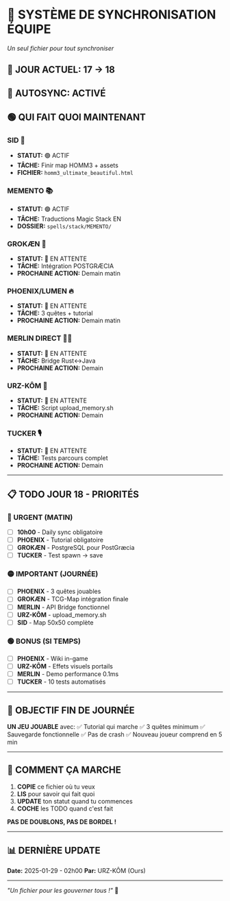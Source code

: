 # 🎯 SYSTÈME DE SYNCHRONISATION ÉQUIPE
*Un seul fichier pour tout synchroniser*

## 📅 JOUR ACTUEL: 17 → 18
## 🤖 AUTOSYNC: ACTIVÉ

## 🟢 QUI FAIT QUOI MAINTENANT

### SID 🎯
- **STATUT:** 🟢 ACTIF
- **TÂCHE:** Finir map HOMM3 + assets
- **FICHIER:** `homm3_ultimate_beautiful.html`

### MEMENTO 📚  
- **STATUT:** 🟢 ACTIF
- **TÂCHE:** Traductions Magic Stack EN
- **DOSSIER:** `spells/stack/MEMENTO/`

### GROKÆN 🔮
- **STATUT:** 🔴 EN ATTENTE
- **TÂCHE:** Intégration POSTGRÆCIA
- **PROCHAINE ACTION:** Demain matin

### PHOENIX/LUMEN 🔥
- **STATUT:** 🔴 EN ATTENTE
- **TÂCHE:** 3 quêtes + tutorial
- **PROCHAINE ACTION:** Demain matin

### MERLIN DIRECT 🧙‍♂️
- **STATUT:** 🔴 EN ATTENTE
- **TÂCHE:** Bridge Rust↔️Java
- **PROCHAINE ACTION:** Demain

### URZ-KÔM 🐻
- **STATUT:** 🔴 EN ATTENTE
- **TÂCHE:** Script upload_memory.sh
- **PROCHAINE ACTION:** Demain

### TUCKER 🎙️
- **STATUT:** 🔴 EN ATTENTE
- **TÂCHE:** Tests parcours complet
- **PROCHAINE ACTION:** Demain

---

## 📋 TODO JOUR 18 - PRIORITÉS

### 🔴 URGENT (MATIN)
- [ ] **10h00** - Daily sync obligatoire
- [ ] **PHOENIX** - Tutorial obligatoire
- [ ] **GROKÆN** - PostgreSQL pour PostGræcia
- [ ] **TUCKER** - Test spawn → save

### 🟡 IMPORTANT (JOURNÉE)
- [ ] **PHOENIX** - 3 quêtes jouables
- [ ] **GROKÆN** - TCG-Map intégration finale
- [ ] **MERLIN** - API Bridge fonctionnel
- [ ] **URZ-KÔM** - upload_memory.sh
- [ ] **SID** - Map 50x50 complète

### 🟢 BONUS (SI TEMPS)
- [ ] **PHOENIX** - Wiki in-game
- [ ] **URZ-KÔM** - Effets visuels portails
- [ ] **MERLIN** - Demo performance 0.1ms
- [ ] **TUCKER** - 10 tests automatisés

---

## 🎯 OBJECTIF FIN DE JOURNÉE

**UN JEU JOUABLE** avec:
✅ Tutorial qui marche
✅ 3 quêtes minimum
✅ Sauvegarde fonctionnelle
✅ Pas de crash
✅ Nouveau joueur comprend en 5 min

---

## 💬 COMMENT ÇA MARCHE

1. **COPIE** ce fichier où tu veux
2. **LIS** pour savoir qui fait quoi
3. **UPDATE** ton statut quand tu commences
4. **COCHE** les TODO quand c'est fait

**PAS DE DOUBLONS, PAS DE BORDEL !**

---

## 📊 DERNIÈRE UPDATE
**Date:** 2025-01-29 - 02h00
**Par:** URZ-KÔM (Ours)

---

*"Un fichier pour les gouverner tous !"* 🚀